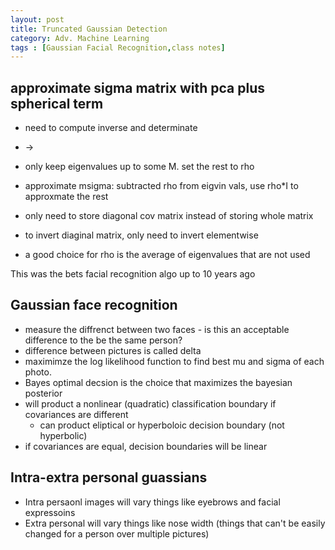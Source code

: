 ```yaml
---
layout: post
title: Truncated Gaussian Detection
category: Adv. Machine Learning
tags : [Gaussian Facial Recognition,class notes]
---
```



## approximate sigma matrix with pca plus spherical term

* need to compute inverse and determinate
* -> 
* only keep eigenvalues up to some M. set the rest to rho
* approximate msigma: subtracted rho from eigvin vals, use rho*I to approxmate the rest
* only need to store diagonal cov matrix instead of storing whole matrix
* to invert diaginal matrix, only need to invert elementwise

* a good choice for rho is the average of eigenvalues that are not used

This was the bets facial recognition algo up to 10 years ago

## Gaussian face recognition

* measure the diffrenct between two faces - is this an acceptable difference to the be the same person?
* difference between pictures is called delta
* maximimze the log likelihood function to find best mu and sigma of each photo. 
* Bayes optimal decsion is the choice that maximizes the bayesian posterior
* will product a nonlinear (quadratic) classification boundary if covariances are different
	* can product eliptical or hyperboloic decision boundary (not hyperbolic)
* if covariances are equal, decision boundaries will be linear

## Intra-extra personal guassians

* Intra persaonl images will vary things like eyebrows and facial expressoins
* Extra personal will vary things like nose width (things that can't be easily changed for a person over multiple pictures)


